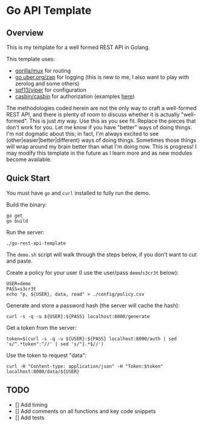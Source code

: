 # Go API Template

## Overview

This is my template for a well formed REST API in Golang.

This template uses:

* [gorilla/mux](https://github.com/gorilla/mux) for routing
* [go.uber.org/zap](https://pkg.go.dev/go.uber.org/zap) for logging (this is new to me, I also want to play with zerolog and some others)
* [spf13/viper](https://github.com/spf13/viper) for configuration
* [casbin/casbin](https://github.com/casbin/casbin) for authorization (examples [here](https://github.com/casbin/casbin/tree/master/examples))

The methodologies coded herein are not the only way to craft a well-formed REST API, and there is plenty of room to discuss whether
it is actually "well-formed". This is just _my_ way.
Use this as you see fit. Replace the pieces that don't work for you. Let me know if you have "better" ways of doing things.
I'm not dogmatic about this; in fact, I'm always excited to see (other|easier|better|different) ways of doing things.
Sometimes those things will wrap around my brain better than what I'm doing now. This is progress! I may modify
this template in the future as I learn more and as new modules become available.

## Quick Start

You must have `go` and `curl` installed to fully run the demo. 

Build the binary:

```
go get
go build
```

Run the server:

```
./go-rest-api-template
```

The `demo.sh` script will walk through the steps below, if you don't want to cut and paste.

Create a policy for your user (I use the user/pass `demo`/`s3cr3t` below):

```
USER=demo
PASS=s3cr3t
echo "p, ${USER}, data, read" > ./config/policy.csv
```

Generate and store a password hash (the server will cache the hash):

```
curl -s -q -u ${USER}:${PASS} localhost:8000/generate
```

Get a token from the server:

```
token=$(curl -s -q -u ${USER}:${PASS} localhost:8000/auth | sed 's/^.*token":"//' | sed 's/"}.*$//')
```

Use the token to request "data":

```
curl -H "Content-type: application/json" -H "Token:$token" localhost:8000/data/${USER}
```

## TODO

- [] Add timing
- [] Add comments on all functions and key code snippets
- [] Add tests
